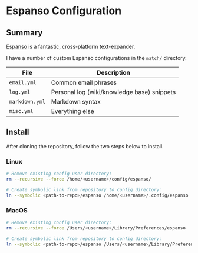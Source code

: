 # Espanso Configuration

## Summary

[Espanso](https://espanso.org/) is a fantastic, cross-platform text-expander.

I have a number of custom Espanso configurations in the `match/` directory.

| File           | Description                                 |
|----------------|---------------------------------------------|
| `email.yml`    | Common email phrases                        |
| `log.yml`      | Personal log (wiki/knowledge base) snippets |
| `markdown.yml` | Markdown syntax                             |
| `misc.yml`     | Everything else                             |


## Install

After cloning the repository, follow the two steps below to install.

### Linux

```sh
# Remove existing config user directory:
rm --recursive --force /home/<username>/config/espanso/

# Create symbolic link from repository to config directory:
ln --symbolic <path-to-repo>/espanso /home/<username>/.config/espanso
```

### MacOS

```sh
# Remove existing config user directory:
rm --recursive --force /Users/<username>/Library/Preferences/espanso

# Create symbolic link from repository to config directory:
ln --symbolic <path-to-repo>/espanso /Users/<username>/Library/Preferences/espanso
```

